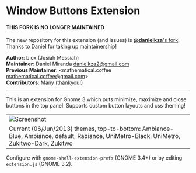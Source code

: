 Window Buttons Extension
================================

#### THIS FORK IS NO LONGER MAINTAINED

The new repository for this extension (and issues) is [**@danielkza**'s fork](https://github.com/danielkza/Gnome-Shell-Window-Buttons-Extension). Thanks to Daniel for taking up maintainership!

**Author**: biox (Josiah Messiah)   
**Maintainer**: Daniel Miranda <danielkza2@gmail.com>  
**Previous Maintainer**: <mathematical.coffee mathematical.coffee@gmail.com>  
**Contributors**: [Many (thankyou!)](https://github.com/mathematicalcoffee/Gnome-Shell-Window-Buttons-Extension/contributors)


-----

This is an extension for Gnome 3 which puts minimize, maximize and close buttons in the top panel.
Supports custom button layouts and css theming!

<table>
  <tr>
    <td><img src="https://raw.github.com/mathematicalcoffee/Gnome-Shell-Window-Buttons-Extension/gnome3.4/screenshot.png" alt="Screenshot" /></td>
  </tr>
  <tr>
    <td>Current (06/Jun/2013) themes, top-to-bottom: Ambiance-Blue, Ambiance, default, Radiance, UniMetro-Black, UniMetro, Zukitwo-Dark, Zukitwo</td>
  </tr>
</table>

Configure with `gnome-shell-extension-prefs` (GNOME 3.4+) or by editing `extension.js` (GNOME 3.2).
